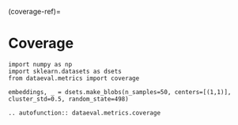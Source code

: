 (coverage-ref)=
# Coverage

```{testsetup}
import numpy as np
import sklearn.datasets as dsets
from dataeval.metrics import coverage

embeddings, _ = dsets.make_blobs(n_samples=50, centers=[(1,1)], cluster_std=0.5, random_state=498)
```

```{eval-rst}
.. autofunction:: dataeval.metrics.coverage
```
